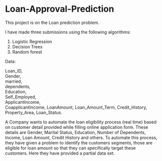 # Loan-Approval-Prediction

This project is on the Loan prediction problem. 

I have made three submissions using the following algorithms:
1) Logistic Regression
2) Decision Trees
3) Random forest 

Data:

Loan_ID,		
Gender,			
married,			
dependents,  	
Education,		
Self_Employed,	
ApplicantIncome,	
CoapplicantIncome,
LoanAmount,
Loan_Amount_Term,
Credit_History,
Property_Area,
Loan_Status.

A Company wants to automate the loan eligibility process (real time) based on customer detail provided while filling online application form. These details are Gender, Marital Status, Education, Number of Dependents, Income, Loan Amount, Credit History and others. To automate this process, they have given a problem to identify the customers segments, those are eligible for loan amount so that they can specifically target these customers. Here they have provided a partial data set.

